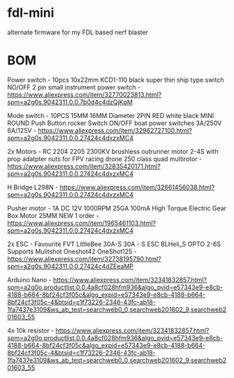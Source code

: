 # fdl-mini
alternate firmware for my FDL based nerf blaster

# BOM
Power switch - 10pcs 10x22mm KCD1-110 black super thin ship type switch NO/OFF 2 pin small instrument power switch - https://www.aliexpress.com/item/32770023813.html?spm=a2g0s.9042311.0.0.7b0d4c4dzQjKpM

Mode switch - 10PCS 15MM 16MM Diameter 2PIN RED white black MINI ROUND Push Button rocker Switch ON/OFF boat power switches 3A/250V 6A/125V - https://www.aliexpress.com/item/32962727100.html?spm=a2g0s.9042311.0.0.27424c4dxzxMC4

2x Motors - RC 2204 2205 2300KV brushless outrunner motor 2-4S with prop adatpter nuts for FPV racing drone 250 class quad multirotor - https://www.aliexpress.com/item/32835420171.html?spm=a2g0s.9042311.0.0.27424c4dxzxMC4

H Bridge L298N - https://www.aliexpress.com/item/32661456038.html?spm=a2g0s.9042311.0.0.27424c4dxzxMC4

Pusher motor - 1A DC 12V 1000RPM 25GA 100mA High Torque Electric Gear Box Motor 25MM NEW
1 order - https://www.aliexpress.com/item/1965461103.html?spm=a2g0s.9042311.0.0.27424c4dxzxMC4

2x ESC - Favourite FVT LittleBee 30A-S 30A - S ESC BLHeli_S OPTO 2-6S Supports Mulitshot Oneshot42 OneShot125 - https://www.aliexpress.com/item/32738195790.html?spm=a2g0s.9042311.0.0.27424c4dZEeaMP

Arduino Nano - https://www.aliexpress.com/item/32341832857.html?spm=a2g0o.productlist.0.0.4a8cf028hfm936&algo_pvid=e57343e9-e8cb-4188-b664-8bf24cf3f05c&algo_expid=e57343e9-e8cb-4188-b664-8bf24cf3f05c-4&btsid=c1f73226-2346-43fc-ab18-1fa7437e3109&ws_ab_test=searchweb0_0,searchweb201602_9,searchweb201603_55

4x 10k resistor - https://www.aliexpress.com/item/32341832857.html?spm=a2g0o.productlist.0.0.4a8cf028hfm936&algo_pvid=e57343e9-e8cb-4188-b664-8bf24cf3f05c&algo_expid=e57343e9-e8cb-4188-b664-8bf24cf3f05c-4&btsid=c1f73226-2346-43fc-ab18-1fa7437e3109&ws_ab_test=searchweb0_0,searchweb201602_9,searchweb201603_55
